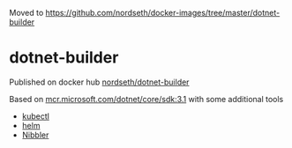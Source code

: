 Moved to https://github.com/nordseth/docker-images/tree/master/dotnet-builder

# dotnet-builder

Published on docker hub [nordseth/dotnet-builder](https://hub.docker.com/r/nordseth/dotnet-builder)

Based on [mcr.microsoft.com/dotnet/core/sdk:3.1](https://hub.docker.com/_/microsoft-dotnet-core-sdk/) with some additional tools

- [kubectl](https://kubernetes.io/docs/reference/kubectl/kubectl/)
- [helm](https://helm.sh/docs/)
- [Nibbler](https://www.nuget.org/packages/Nibbler/)
